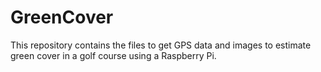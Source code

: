 # GreenCover
This repository contains the files to get GPS data and images to estimate green cover in a golf course using a Raspberry Pi.
